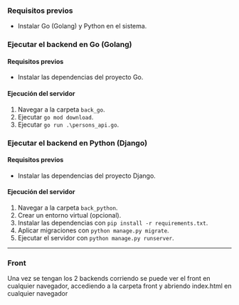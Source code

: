 ### Requisitos previos
- Instalar Go (Golang) y Python en el sistema.

### Ejecutar el backend en Go (Golang)
#### Requisitos previos
- Instalar las dependencias del proyecto Go.

#### Ejecución del servidor
1. Navegar a la carpeta `back_go`.
2. Ejecutar `go mod download`.
3. Ejecutar `go run .\persons_api.go`.

### Ejecutar el backend en Python (Django)
#### Requisitos previos
- Instalar las dependencias del proyecto Django.

#### Ejecución del servidor
1. Navegar a la carpeta `back_python`.
2. Crear un entorno virtual (opcional).
3. Instalar las dependencias con `pip install -r requirements.txt`.
4. Aplicar migraciones con `python manage.py migrate`.
5. Ejecutar el servidor con `python manage.py runserver`.

---

### Front 
Una vez se tengan los 2 backends corriendo se puede ver el front en cualquier navegador, accediendo a la carpeta front y abriendo index.html en cualquier navegador

